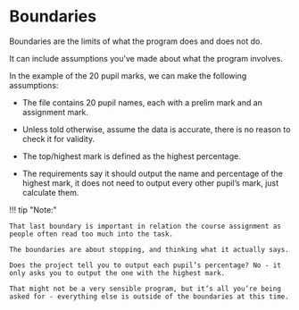 # Boundaries

Boundaries are the limits of what the program does and does not do. 

It can include assumptions you’ve made about what the program involves. 

In the example of the 20 pupil marks, we can make the following assumptions: 

* The file contains 20 pupil names, each with a prelim mark and an assignment mark.

* Unless told otherwise, assume the data is accurate, there is no reason to check it for validity.

* The top/highest mark is defined as the highest percentage.

* The requirements say it should output the name and percentage of the highest mark, it does not need to output every other pupil’s mark, just calculate them. 

!!! tip "Note:"

    That last boundary is important in relation the course assignment as people often read too much into the task.
    
    The boundaries are about stopping, and thinking what it actually says. 
    
    Does the project tell you to output each pupil’s percentage? No - it only asks you to output the one with the highest mark. 
    
    That might not be a very sensible program, but it’s all you’re being asked for - everything else is outside of the boundaries at this time. 

